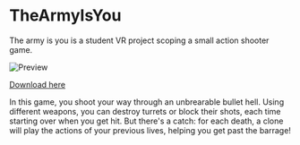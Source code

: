 # TheArmyIsYou

The army is you is a student VR project scoping a small action shooter game.

![Preview](docs/preview.jpg)

[Download here](https://github.com/Ikeiwa/TheArmyIsYou/releases/latest)

In this game, you shoot your way through an unbrearable bullet hell. 
Using different weapons, you can destroy turrets or block their shots, each time starting over when you get hit. But there's a catch: for each death, a clone will play the actions of your previous lives, helping you get past the barrage!
